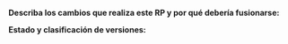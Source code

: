 **Describa los cambios que realiza este RP y por qué debería fusionarse:**

**Estado y clasificación de versiones:**

<!--
Mueva las líneas que se aplican a usted fuera del comentario:
- Los cambios de código se han probado con la API de Discord, o no hay cambios de código.
- Sé cómo actualizar las mecanografías y lo he hecho, o las mecanografías no necesitan actualizarse!
- Este PR cambia la interfaz de la biblioteca (métodos o parámetros agregados)
- Este RP incluye cambios importantes (métodos eliminados o renombrados, parámetros movidos o eliminados)
- Este PR **solo** incluye cambios que no son de código, como cambios en la documentación, README, Heroku, etc.
-->
